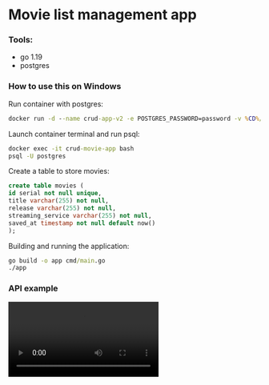 # Movie list management app
  ### Tools:
  - go 1.19
  - postgres

 ### How to use this on Windows
 Run container with postgres:
```cmd
docker run -d --name crud-app-v2 -e POSTGRES_PASSWORD=password -v %CD%/pgdata/:/var/lib/postgresql/data -p 5432:5432 postgres
```
Launch container terminal and run psql:
```cmd
docker exec -it crud-movie-app bash
psql -U postgres
```
Сreate a table to store movies:
```sql
create table movies (
id serial not null unique,
title varchar(255) not null,
release varchar(255) not null,
streaming_service varchar(255) not null,
saved_at timestamp not null default now()
);
```

Building and running the application:
```cmd
go build -o app cmd/main.go
./app
```
### API example
![image](https://github.com/BalamutDiana/crud_movie_manager/blob/main/example.mkv)

